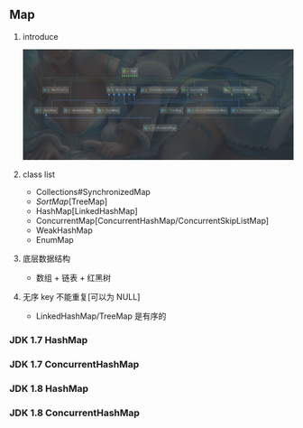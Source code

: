 ## Map

1. introduce

   ![avatar](/static/image/java/javase-map-struct.png)

2. class list

   - Collections#SynchronizedMap
   - _SortMap_[TreeMap]
   - HashMap[LinkedHashMap]
   - ConcurrentMap[ConcurrentHashMap/ConcurrentSkipListMap]
   - WeakHashMap
   - EnumMap

3. 底层数据结构

   - 数组 + 链表 + 红黑树

4. 无序 key 不能重复[可以为 NULL]
   - LinkedHashMap/TreeMap 是有序的

### JDK 1.7 HashMap

### JDK 1.7 ConcurrentHashMap

### JDK 1.8 HashMap

### JDK 1.8 ConcurrentHashMap
